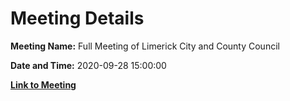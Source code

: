 # Meeting Details

**Meeting Name:** Full Meeting of Limerick City and County Council

**Date and Time:** 2020-09-28 15:00:00

**[Link to Meeting](https://www.limerick.ie/council/whats-on/full-meeting-limerick-city-and-county-council-37)**
